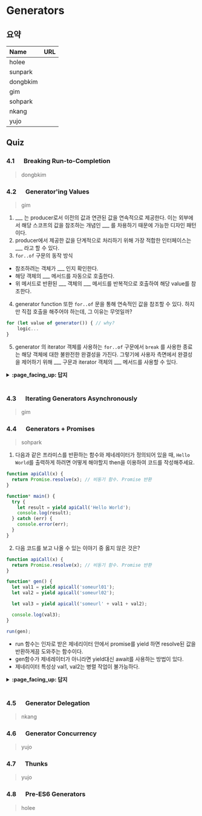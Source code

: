 # Generators

## 요약

| Name     | URL |
| :------- | :-- |
| holee    |     |
| sunpark  |     |
| dongbkim |     |
| gim      |     |
| sohpark  |     |
| nkang    |     |
| yujo     |     |

## Quiz

### 4.1 　 Breaking Run-to-Completion

> dongbkim

### 4.2 　 Generator'ing Values

> gim

1. \_\_\_ 는 producer로서 이전의 값과 연관된 값을 연속적으로 제공한다. 이는 외부에서 해당 스코프의 값을 참조하는 개념인 \_\_\_ 를 차용하기 때문에 가능한 디자인 패턴이다.
2. producer에서 제공한 값을 단계적으로 처리하기 위해 가장 적합한 인터페이스는 \_\_\_ 라고 할 수 있다.
3. `for..of` 구문의 동작 방식

- 참조하려는 객체가 \_\_\_ 인지 확인한다.
- 해당 객체의 \_\_\_ 메서드를 자동으로 호출한다.
- 위 메서드로 반환된 \_\_\_ 객체의 \_\_\_ 메서드를 반복적으로 호출하여 해당 value를 참조한다.

4. generator function 또한 `for..of` 문을 통해 연속적인 값을 참조할 수 있다. 하지만 직접 호출을 해주어야 하는데, 그 이유는 무엇일까?

```js
for (let value of generator()) { // why?
    logic...
}
```

5. generator 의 iterator 객체를 사용하는 `for..of` 구문에서 `break` 를 사용한 종료는 해당 객체에 대한 불완전한 완결성을 가진다. 그렇기에 사용자 측면에서 완결성을 제어하기 위해 \_\_\_ 구문과 iterator 객체의 \_\_\_ 메서드를 사용할 수 있다.

<details>
<summary> <b> :page_facing_up: 답지 </b>  </summary>

1. Generator / Closure
2. Iterator
3. iterable / `Symbol.iterator` / iterator / `next`
4. `for..of`는 iterable을 필요로 한다. generator function 에서 반환된 iterator 객체는 `Symbol.iterator`와 `next`를 모두 가지고 있기 때문에 iterable 이면서 iterator 라고 본다.
5. `try..finally` / `return`

</div>
</details>
<br>

### 4.3 　 Iterating Generators Asynchronously

> gim

### 4.4 　 Generators + Promises

> sohpark

1. 다음과 같은 프라미스를 반환하는 함수와 제네레이터가 정의되어 있을 때, `Hello World`를 출력하게 하려면 어떻게 해야할지 then을 이용하여 코드를 작성해주세요.

```javascript
function apiCall(x) {
  return Promise.resolve(x); // 비동기 함수. Promise 반환
}

function* main() {
  try {
    let result = yield apiCall('Hello World');
    console.log(result);
  } catch (err) {
    console.error(err);
  }
}
```

2. 다음 코드를 보고 나올 수 있는 이야기 중 옳지 않은 것은?

```javascript
function apiCall(x) {
  return Promise.resolve(x); // 비동기 함수. Promise 반환
}

function* gen() {
  let val1 = yield apicall('someurl01');
  let val2 = yield apicall('someurl02');

  let val3 = yield apicall('someurl' + val1 + val2);

  console.log(val3);
}

run(gen);
```

- run 함수는 인자로 받은 제네리이터 안에서 promise를 yield 하면 resolve된 값을 반환하게끔 도와주는 함수이다.
- gen함수가 제네레이터가 아니라면 yield대신 await를 사용하는 방법이 있다.
- 제네리이터 특성상 val1, val2는 병렬 작업이 불가능하다.

<details>
<summary> <b> :page_facing_up: 답지 </b>  </summary>
<div markdown="1">

1.

```javascript
let it = main();
let p = it.next().value;
p.then(
  res => {
    it.next(res);
  },
  err => {
    it.throw(err);
  }
);
```

2. `제네리이터 함수의 특성상 val1, val2는 병렬 작업이 불가능하다.`는 잘못된 말로, val1과 val2를 얻어오는 Promise는 병렬적으로 작업이 가능하다. yield와 Promise.all을 이용하는 방법이 있는데, 책에서 소개된 방법들은 아래와 같다.

```javascript
function* gen() {
  let p1 = apicall('someurl01');
  let p2 = apicall('someurl02');

  let val1 = yield p1;
  let val2 = yield p2;

  let val3 = yield apicall('someurl' + val1 + val2);

  console.log(val3);
}
```

```javascript
function* gen() {
  let vals = yield Promise.all([apicall('someurl01'), apicall('someurl02')]);

  let [val1, val2] = vals;

  let val3 = yield apicall('someurl' + val1 + val2);

  console.log(val3);
}
```

</div>
</details>
<br>

### 4.5 　 Generator Delegation

> nkang

### 4.6 　 Generator Concurrency

> yujo

### 4.7 　 Thunks

> yujo

### 4.8 　 Pre-ES6 Generators

> holee
